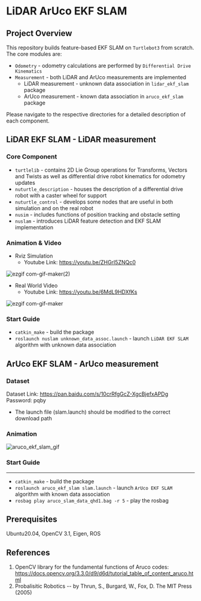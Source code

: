 # LiDAR ArUco EKF SLAM
## Project Overview
This repository builds feature-based EKF SLAM on `Turtlebot3` from scratch. 
The core modules are:
- `Odometry` - odometry calculations are performed by `Differential Drive Kinematics`
- `Measurement` - both LiDAR and ArUco measurements are implemented
  - LiDAR measurement - unknown data association in `lidar_ekf_slam` package
  - ArUco measurement - known data association in `aruco_ekf_slam` package

Please navigate to the respective directories for a detailed description of each component.
## LiDAR EKF SLAM - LiDAR measurement
### Core Component
- `turtlelib` - contains 2D Lie Group operations for Transforms, Vectors and Twists as well as differential drive robot kinematics for odometry updates
- `nuturtle_description` - houses the description of a differential drive robot with a caster wheel for support
- `nuturtle_control` - develops some nodes that are useful in both simulation and on the real robot
- `nusim` - includes functions of position tracking and obstacle setting
- `nuslam` - introduces LiDAR feature detection and EKF SLAM implementation
### Animation & Video
- Rviz Simulation
  - Youtube Link: https://youtu.be/ZHGrI5ZNQc0

![ezgif com-gif-maker(2)](https://user-images.githubusercontent.com/85860671/159085600-b7557e4e-97f7-4c85-8e48-2db831ec95b1.gif)

- Real World Video
  - Youtube Link: https://youtu.be/6MdL9HDXfKs

![ezgif com-gif-maker](https://user-images.githubusercontent.com/85860671/159086766-164e4652-1598-41ea-bbc6-f887efa64803.gif)

### Start Guide
- `catkin_make` - build the package
- `roslaunch nuslam unknown_data_assoc.launch` - launch `LiDAR EKF SLAM` algorithm with unknown data association 

## ArUco EKF SLAM - ArUco measurement
### Dataset
Dataset Link: https://pan.baidu.com/s/10crRfgGcZ-XgcBjefxAPDg     Password: pqby
- The launch file (slam.launch) should be modified to the correct download path

### Animation
![aruco_ekf_slam_gif](https://user-images.githubusercontent.com/85860671/153775051-1f493f74-f297-4429-ab6b-63b8ffa021af.gif)

### Start Guide
---
- `catkin_make` - build the package
- `roslaunch aruco_ekf_slam slam.launch` - launch `ArUco EKF SLAM` algorithm with known data association
- `rosbag play aruco_slam_data_qhd1.bag -r 5` - play the rosbag

## Prerequisites
Ubuntu20.04, OpenCV 3.1, Eigen, ROS
## References
1. OpenCV library for the fundamental functions of Aruco codes: https://docs.opencv.org/3.3.0/d9/d6d/tutorial_table_of_content_aruco.html
2. Probalisitic Robotics  -- by Thrun, S., Burgard, W., Fox, D. The MIT Press (2005) 

